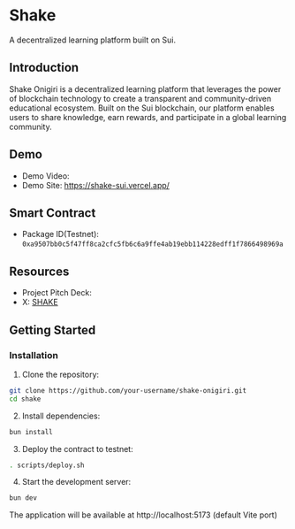 # Shake

A decentralized learning platform built on Sui.

## Introduction

Shake Onigiri is a decentralized learning platform that leverages the power of blockchain technology to create a transparent and community-driven educational ecosystem. Built on the Sui blockchain, our platform enables users to share knowledge, earn rewards, and participate in a global learning community.

## Demo

- Demo Video:
- Demo Site: https://shake-sui.vercel.app/

## Smart Contract

- Package ID(Testnet): `0xa9507bb0c5f47ff8ca2cfc5fb6c6a9ffe4ab19ebb114228edff1f7866498969a`

## Resources

- Project Pitch Deck:
- X: [SHAKE](https://x.com/SHAKE693171)

## Getting Started

### Installation

1. Clone the repository:
```bash
git clone https://github.com/your-username/shake-onigiri.git
cd shake
```

2. Install dependencies:
```bash
bun install
```

3. Deploy the contract to testnet:
```bash
. scripts/deploy.sh
```

4. Start the development server:
```bash
bun dev
```

The application will be available at http://localhost:5173 (default Vite port)
